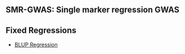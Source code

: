 ## SMR-GWAS: Single marker regression GWAS
**Fixed Regressions**
----------------------------------------------------------------
  - [BLUP Regression](https://cdn.statically.io/gh/Mehdimomen/GenPred_1/tree/master/HTML/GWAS_Singlemarker.html)
  
  

